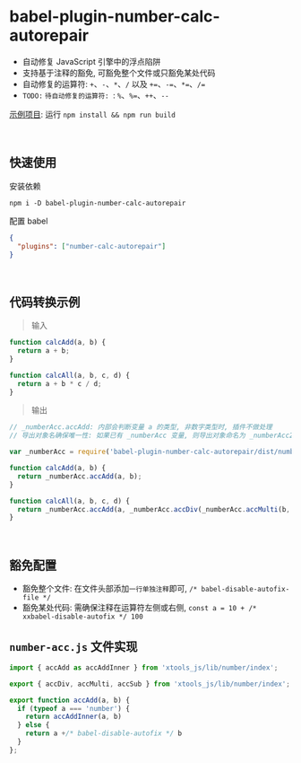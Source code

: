 # babel-plugin-number-calc-autorepair

* 自动修复 JavaScript 引擎中的浮点陷阱
* 支持基于注释的豁免, 可豁免整个文件或只豁免某处代码
* 自动修复的运算符: `+`、`-`、`*`、`/` 以及 `+=`、`-=`、`*=`、`/=`
* `TODO:` `待自动修复的运算符: `: `%`、`%=`、`++`、`--`

[示例项目](https://github.com/borenXue/babel-plugin-number-calc-autorepair/test-demo): 运行 `npm install && npm run build`

<br/>

## 快速使用

安装依赖

```
npm i -D babel-plugin-number-calc-autorepair
```

配置 babel

```json
{
  "plugins": ["number-calc-autorepair"]
}
```


<br/>

## 代码转换示例

> 输入

```javascript
function calcAdd(a, b) {
  return a + b;
}

function calcAll(a, b, c, d) {
  return a + b * c / d;
}
```

> 输出

```javascript
// _numberAcc.accAdd: 内部会判断变量 a 的类型, 非数字类型时, 插件不做处理
// 导出对象名确保唯一性: 如果已有 _numberAcc 变量, 则导出对象命名为 _numberAcc2, 依次类推

var _numberAcc = require('babel-plugin-number-calc-autorepair/dist/number-acc.js');

function calcAdd(a, b) {
  return _numberAcc.accAdd(a, b);
}

function calcAll(a, b, c, d) {
  return _numberAcc.accAdd(a, _numberAcc.accDiv(_numberAcc.accMulti(b, c), d));
}
```


<br/>


## 豁免配置

* 豁免整个文件: 在文件头部添加`一行单独注释`即可, `/* babel-disable-autofix-file */`
* 豁免某处代码: 需确保注释在运算符左侧或右侧, `const a = 10 + /* xxbabel-disable-autofix */ 100`



## `number-acc.js` 文件实现

```javascript
import { accAdd as accAddInner } from 'xtools_js/lib/number/index';

export { accDiv, accMulti, accSub } from 'xtools_js/lib/number/index';

export function accAdd(a, b) {
  if (typeof a === 'number') {
    return accAddInner(a, b)
  } else {
    return a +/* babel-disable-autofix */ b
  }
};
```
